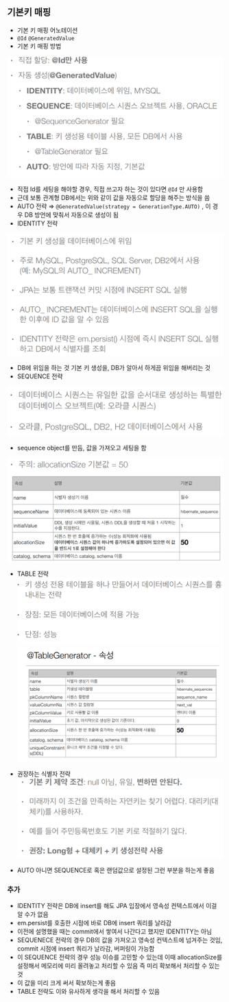 ## 기본키 매핑
- 기본 키 매핑 어노테이션
- `@Id` `@GeneratedValue`
- 기본 키 매핑 방법

![one](/img/JPA/Basic/one.png)

- 직접 Id를 세팅을 해야할 경우, 직접 쓰고자 하는 것이 있다면 `@Id` 만 사용함
- 근데 보통 관계형 DB에서는 위와 같이 값을 자동으로 할당을 해주는 방식을 씀
- AUTO 전략 ⇒ `@GeneratedValue(strategy = GenerationType.AUTO)` , 이 경우 DB 방언에 맞춰서 자동으로 생성이 됨
- IDENTITY 전략

![one](/img/JPA/Basic/two.png)

- DB에 위임을 하는 것 기본 키 생성을, DB가 알아서 하게끔 위임을 해버리는 것
- SEQUENCE 전략

![one](/img/JPA/Basic/three.png)

- sequence object를 만듬, 값을 가져오고 세팅을 함

![one](/img/JPA/Basic/four.png)

- TABLE 전략
![one](/img/JPA/Basic/five.png)
![one](/img/JPA/Basic/six.png)

- 권장하는 식별자 전략
![one](/img/JPA/Basic/seven.png)

- AUTO 아니면 SEQUENCE로 혹은 랜덤값으로 설정된 그런 부분을 하는게 좋음

### 추가
- IDENTITY 전략은 DB에 insert를 해도 JPA 입장에서 영속성 컨텍스트에서 이걸 알 수가 없음
- em.persist를 호출한 시점에 바로 DB에 insert 쿼리를 날라감
- 이전에 설명했을 때는 commit에서 쌓여서 나간다고 했지만 IDENTITY는 아님
- SEQUENECE 전략의 경우 DB의 값을 가져오고 영속성 컨텍스트에 넘겨주는 것임, commit 시점에 insert 쿼리가 날라감, 버퍼링이 가능함
- 이 SEQUENCE 전략의 경우 성능 이슈를 고민할 수 있는데 이때 allocationSize를 설정해서 메모리에 미리 올려놓고 처리할 수 있음 즉 미리 확보해서 처리할 수 있는 것
- 이 값을 미리 크게 써서 확보하는게 좋음
- TABLE 전략도 이와 유사하게 생각을 해서 처리할 수 있음